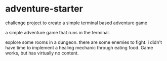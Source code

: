 # adventure-starter
challenge project to create a simple terminal based adventure game

a simple adventure game that runs in the terminal.

explore some rooms in a dungeon. there are some enemies to fight. i didn't have time to implement a healing mechanic through eating food. 
Game works, but has virtually no content.
